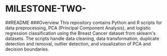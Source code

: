 # MILESTONE-TWO-
##README
###Overview
This repository contains Python and R scripts for data preprocessing, PCA (Principal Component Analysis), and logistic regression classification using the Breast Cancer dataset from sklearn's datasets. The scripts handle data cleaning, data transformation, duplicate detection and removal, outlier detection, and visualization of PCA and decision boundaries.
